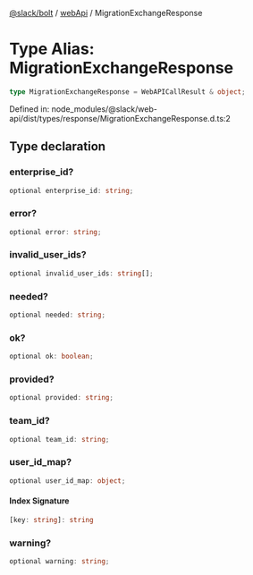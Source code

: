 [@slack/bolt](../../../../index.md) / [webApi](../index.md) / MigrationExchangeResponse

# Type Alias: MigrationExchangeResponse

```ts
type MigrationExchangeResponse = WebAPICallResult & object;
```

Defined in: node\_modules/@slack/web-api/dist/types/response/MigrationExchangeResponse.d.ts:2

## Type declaration

### enterprise\_id?

```ts
optional enterprise_id: string;
```

### error?

```ts
optional error: string;
```

### invalid\_user\_ids?

```ts
optional invalid_user_ids: string[];
```

### needed?

```ts
optional needed: string;
```

### ok?

```ts
optional ok: boolean;
```

### provided?

```ts
optional provided: string;
```

### team\_id?

```ts
optional team_id: string;
```

### user\_id\_map?

```ts
optional user_id_map: object;
```

#### Index Signature

```ts
[key: string]: string
```

### warning?

```ts
optional warning: string;
```
